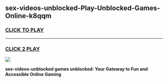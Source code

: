 
## sex-videos-unblocked-Play-Unblocked-Games-Online-k8qqm
<h3>
<a href="https://premium76.site?title=sex-videos-unblocked&ref=25A">CLICK TO PLAY</a></h3>
<hr>

<h3>
<a href="https://premium76.site?title=sex-videos-unblocked&ref=25A">CLICK 2 PLAY</a>
  
</h3>

<a href="https://premium76.site?title=sex-videos-unblocked&ref=25A"><img src="https://clearcache.store/games.png"></a>


**sex-videos-unblocked games unblocked: Your Gateway to Fun and Accessible Online Gaming**
